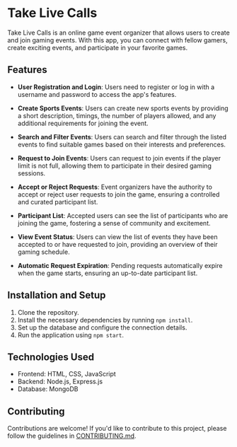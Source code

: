 # Take Live Calls

Take Live Calls is an online game event organizer that allows users to create and join gaming events. With this app, you can connect with fellow gamers, create exciting events, and participate in your favorite games.

## Features

- **User Registration and Login**: Users need to register or log in with a username and password to access the app's features.

- **Create Sports Events**: Users can create new sports events by providing a short description, timings, the number of players allowed, and any additional requirements for joining the event.

- **Search and Filter Events**: Users can search and filter through the listed events to find suitable games based on their interests and preferences.

- **Request to Join Events**: Users can request to join events if the player limit is not full, allowing them to participate in their desired gaming sessions.

- **Accept or Reject Requests**: Event organizers have the authority to accept or reject user requests to join the game, ensuring a controlled and curated participant list.

- **Participant List**: Accepted users can see the list of participants who are joining the game, fostering a sense of community and excitement.

- **View Event Status**: Users can view the list of events they have been accepted to or have requested to join, providing an overview of their gaming schedule.

- **Automatic Request Expiration**: Pending requests automatically expire when the game starts, ensuring an up-to-date participant list.

## Installation and Setup

1. Clone the repository.
2. Install the necessary dependencies by running `npm install`.
3. Set up the database and configure the connection details.
4. Run the application using `npm start`.

## Technologies Used

- Frontend: HTML, CSS, JavaScript
- Backend: Node.js, Express.js
- Database: MongoDB

## Contributing

Contributions are welcome! If you'd like to contribute to this project, please follow the guidelines in [CONTRIBUTING.md](link-to-contributing-md).
